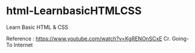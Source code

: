 # html-LearnbasicHTMLCSS

Learn Basic HTML & CSS

Reference : 
https://www.youtube.com/watch?v=KgRENOnSCxE
Cr. Going-To Internet
